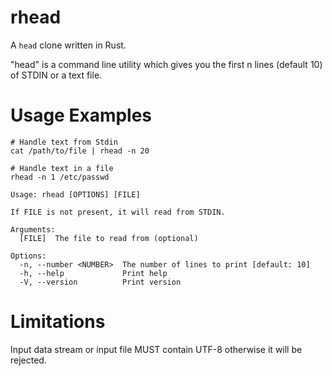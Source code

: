 # rhead

A `head` clone written in Rust.

"head" is a command line utility which gives you the first n lines (default 10) of STDIN or a text file.

# Usage Examples

```
# Handle text from Stdin
cat /path/to/file | rhead -n 20

# Handle text in a file
rhead -n 1 /etc/passwd
```

```
Usage: rhead [OPTIONS] [FILE]

If FILE is not present, it will read from STDIN.

Arguments:
  [FILE]  The file to read from (optional)

Options:
  -n, --number <NUMBER>  The number of lines to print [default: 10]
  -h, --help             Print help
  -V, --version          Print version
```

# Limitations

Input data stream or input file MUST contain UTF-8 otherwise it will be rejected.